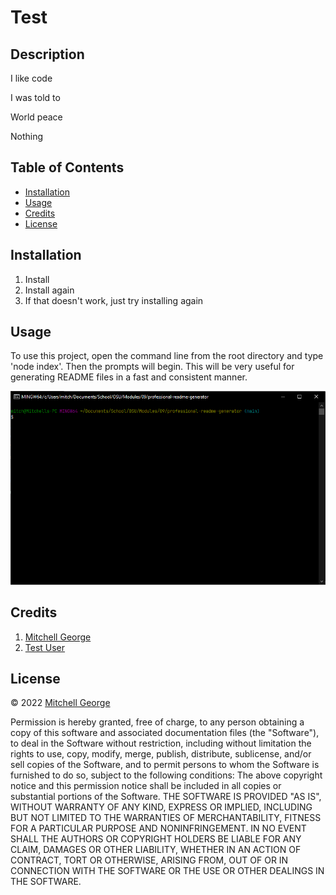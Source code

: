 # Test

## Description

I like code

I was told to

World peace

Nothing

## Table of Contents

- [Installation](#installation)
- [Usage](#usage)
- [Credits](#credits)
- [License](#license)

## Installation

1. Install
2. Install again
3. If that doesn't work, just try installing again

## Usage

To use this project, open the command line from the root directory and type 'node index'. Then the prompts will begin. This will be very useful for generating README files in a fast and consistent manner.

![Working README generator](../dist/screenshot.png)

## Credits

1. [Mitchell George](https://github.com/mitchgeorge8)
2. [Test User](https://github.com/test)

## License

&copy; 2022 [Mitchell George](https://github.com/mitchgeorge8)

Permission is hereby granted, free of charge, to any person obtaining a copy of this software and associated documentation files (the "Software"), to deal in the Software without restriction, including without limitation the rights to use, copy, modify, merge, publish, distribute, sublicense, and/or sell copies of the Software, and to permit persons to whom the Software is furnished to do so, subject to the following conditions: The above copyright notice and this permission notice shall be included in all copies or substantial portions of the Software. THE SOFTWARE IS PROVIDED "AS IS", WITHOUT WARRANTY OF ANY KIND, EXPRESS OR IMPLIED, INCLUDING BUT NOT LIMITED TO THE WARRANTIES OF MERCHANTABILITY, FITNESS FOR A PARTICULAR PURPOSE AND NONINFRINGEMENT. IN NO EVENT SHALL THE AUTHORS OR COPYRIGHT HOLDERS BE LIABLE FOR ANY CLAIM, DAMAGES OR OTHER LIABILITY, WHETHER IN AN ACTION OF CONTRACT, TORT OR OTHERWISE, ARISING FROM, OUT OF OR IN CONNECTION WITH THE SOFTWARE OR THE USE OR OTHER DEALINGS IN THE SOFTWARE.
